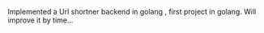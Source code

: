 Implemented a Url shortner backend in golang , first project in golang.
Will improve it by  time...
